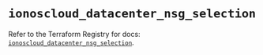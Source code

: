 # `ionoscloud_datacenter_nsg_selection`

Refer to the Terraform Registry for docs: [`ionoscloud_datacenter_nsg_selection`](https://registry.terraform.io/providers/ionos-cloud/ionoscloud/6.7.9/docs/resources/datacenter_nsg_selection).
